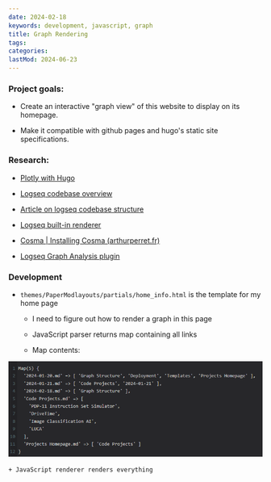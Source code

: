 ```yaml
---
date: 2024-02-18
keywords: development, javascript, graph
title: Graph Rendering
tags:
categories:
lastMod: 2024-06-23
---
```

### Project goals:

  + Create an interactive "graph view" of this website to display on its homepage.

  + Make it compatible with github pages and hugo's static site specifications.

### Research:

  + [Plotly with Hugo](https://mertbakir.gitlab.io/hugo/plotly-with-hugo/)

  + [Logseq codebase overview](https://github.com/logseq/logseq/blob/master/CODEBASE_OVERVIEW.md)

  + [Article on logseq codebase structure](https://docs.logseq.com/#/page/The%20Refactoring%20Of%20Logseq)

  + [Logseq built-in renderer](https://github.com/logseq/logseq/blob/master/src/main/frontend/extensions/graph/pixi.cljs)

  + [Cosma | Installing Cosma (arthurperret.fr)](https://cosma.arthurperret.fr/installing.html)

  + [Logseq Graph Analysis plugin](https://github.com/trashhalo/logseq-graph-analysis/blob/main/src/main.ts)

### Development

  + `themes/PaperModlayouts/partials/home_info.html` is the template for my home page

    + I need to figure out how to render a graph in this page

    + JavaScript parser returns map containing all links

    + Map contents:

![image.png](/assets/image_1708282777080_0.png)

    + JavaScript renderer renders everything
